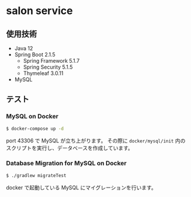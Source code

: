 salon service
=============

## 使用技術

* Java 12
* Spring Boot 2.1.5
  * Spring Framework 5.1.7
  * Spring Security 5.1.5
  * Thymeleaf 3.0.11
* MySQL


## テスト

### MySQL on Docker

```bash
$ docker-compose up -d
```

port 43306 で MySQL が立ち上がります。
その際に `docker/mysql/init` 内のスクリプトを実行し、データベースを作成しています。

### Database Migration for MySQL on Docker

```bash
$ ./gradlew migrateTest
```

docker で起動している MySQL にマイグレーションを行います。

